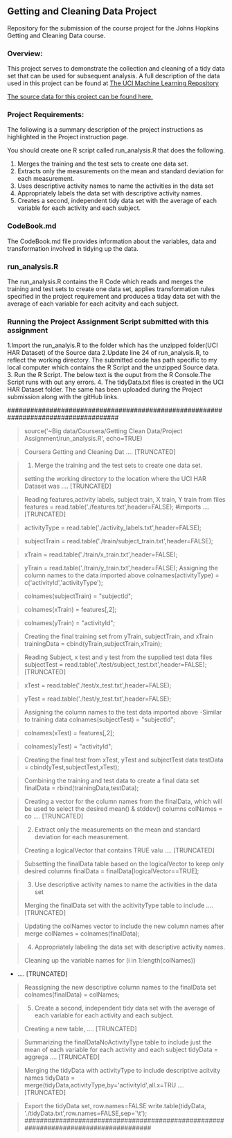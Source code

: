 ## Getting and Cleaning Data Project

Repository for the submission of the course project for the Johns Hopkins Getting and Cleaning Data course.

### Overview:
This project serves to demonstrate the collection and cleaning of a tidy data set that can be used for subsequent
analysis. A full description of the data used in this project can be found at [The UCI Machine Learning Repository](http://archive.ics.uci.edu/ml/datasets/Human+Activity+Recognition+Using+Smartphones)

[The source data for this project can be found here.](https://d396qusza40orc.cloudfront.net/getdata%2Fprojectfiles%2FUCI%20HAR%20Dataset.zip)

### Project Requirements:
The following is a summary description of the project instructions as highlighted in the Project instruction page.

You should create one R script called run_analysis.R that does the following. 
1. Merges the training and the test sets to create one data set.
2. Extracts only the measurements on the mean and standard deviation for each measurement. 
3. Uses descriptive activity names to name the activities in the data set
4. Appropriately labels the data set with descriptive activity names. 
5. Creates a second, independent tidy data set with the average of each variable for each activity and each subject.

### CodeBook.md
The CodeBook.md file provides information about the variables, data and transformation involved in tidying up the data.

### run_analysis.R
The run_analysis.R contains the R Code which reads and merges the training and test sets to create one data set, applies transformation rules specified in the project requirement and produces a tiday data set with the average of each variable for each acitvity and each subject.


### Running the Project Assignment Script submitted with this assignment
1.Import the run_analyis.R to the folder which has the unzipped folder(UCI HAR Dataset) of the Source data 
2.Update line 24 of run_analysis.R, to reflect the working directory. The submitted code has path specific to my local computer which contains the R Script and the unzipped Source data.
3. Run the R Script. The below text is the ouput from the R Console.The Script runs with out any errors.
4. The tidyData.txt files is created in the UCI HAR Dataset folder. The same has been uploaded during the Project submission along with the gitHub links. 


#####################################################################################
>source('~Big data/Coursera/Getting Clean Data/Project Assignment/run_analysis.R', echo=TRUE)
 
>Coursera Getting and Cleaning Dat .... [TRUNCATED] 

>1. Merge the training and the test sets to create one data set.
> 
>setting the working directory to the location where the UCI HAR Dataset was  .... [TRUNCATED] 

>Reading features,activity labels, subject train, X train, Y train  from files
>features     = read.table('./features.txt',header=FALSE); #imports .... [TRUNCATED] 

>activityType = read.table('./activity_labels.txt',header=FALSE);

>subjectTrain = read.table('./train/subject_train.txt',header=FALSE); 

>xTrain       = read.table('./train/x_train.txt',header=FALSE); 

>yTrain       = read.table('./train/y_train.txt',header=FALSE); 
>Assigning the column names to the data imported above
>colnames(activityType)  = c('activityId','activityType');

>colnames(subjectTrain)  = "subjectId";

>colnames(xTrain)        = features[,2]; 

>colnames(yTrain)        = "activityId";

>Creating the final training set from yTrain, subjectTrain, and xTrain
>trainingData = cbind(yTrain,subjectTrain,xTrain);

>Reading Subject, x test and y test from the supplied test data files
>subjectTest = read.table('./test/subject_test.txt',header=FALSE);  [TRUNCATED] 

>xTest       = read.table('./test/x_test.txt',header=FALSE); 

>yTest       = read.table('./test/y_test.txt',header=FALSE);

>Assigning the column names to the test data imported above -Similar to training data
>colnames(subjectTest) = "subjectId";

>colnames(xTest)       = features[,2]; 

>colnames(yTest)       = "activityId";

>Creating the final test from  xTest, yTest and subjectTest data
>testData = cbind(yTest,subjectTest,xTest);

>Combining the training and test data to create a final data set
>finalData = rbind(trainingData,testData);

>Creating a vector for the column names from the finalData, which will be used
>to select the desired mean() & stddev() columns
>colNames  = co .... [TRUNCATED] 

>2. Extract only the measurements on the mean and standard deviation for each measurement. 
> 
>Creating a logicalVector that contains TRUE valu .... [TRUNCATED] 

>Subsetting the finalData table based on the logicalVector to keep only desired columns
>finalData = finalData[logicalVector==TRUE];

>3. Use descriptive activity names to name the activities in the data set
> 
>Merging the finalData set with the acitivityType table to include  .... [TRUNCATED] 

>Updating the colNames vector to include the new column names after merge
>colNames  = colnames(finalData); 

>4. Appropriately labeling the data set with descriptive activity names. 
> 
>Cleaning up the variable names
>for (i in 1:length(colNames)) 
+  .... [TRUNCATED] 

>Reassigning the new descriptive column names to the finalData set
>colnames(finalData) = colNames;

>5. Create a second, independent tidy data set with the average of each variable for each activity and each subject. 
> 
>Creating a new table,  .... [TRUNCATED] 

>Summarizing the finalDataNoActivityType table to include just the mean of each variable for each activity and each subject
>tidyData    = aggrega .... [TRUNCATED] 

>Merging the tidyData with activityType to include descriptive acitvity names
>tidyData    = merge(tidyData,activityType,by='activityId',all.x=TRU .... [TRUNCATED] 

>Export the tidyData set, row.names=FALSE
>write.table(tidyData, './tidyData.txt',row.names=FALSE,sep='\t');
#####################################################################################

 


